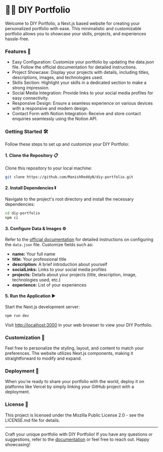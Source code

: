 # 👨‍💻 DIY Portfolio

Welcome to DIY Portfolio, a Next.js based website for creating your personalized portfolio with ease. This minimalistic and customizable portfolio allows you to showcase your skills, projects, and experiences hassle-free.

### Features 🌟

- Easy Configuration: Customize your portfolio by updating the data.json file. Follow the official documentation for detailed instructions.
- Project Showcase: Display your projects with details, including titles, descriptions, images, and technologies used.
- Skills Section: Highlight your skills in a dedicated section to make a strong impression.
- Social Media Integration: Provide links to your social media profiles for easy connectivity.
- Responsive Design: Ensure a seamless experience on various devices with a responsive and modern design.
- Contact Form with Notion Integration: Receive and store contact enquiries seamlessly using the Notion API.

### Getting Started 🛠️

Follow these steps to set up and customize your DIY Portfolio:

#### 1. Clone the Repository 📋

Clone this repository to your local machine:

```bash
git clone https://github.com/ManishReddyN/diy-portfolio.git
```

#### 2. Install Dependencies ⏬

Navigate to the project's root directory and install the necessary dependencies:

```bash
cd diy-portfolio
npm ci
```

#### 3. Configure Data & Images ⚙️

Refer to the [official documentation](https://docs.nmreddy.me/diy-portfolio/configuring-data.json) for detailed instructions on configuring the `data.json` file. Customize fields such as:

* **name:** Your full name
* **title:** Your professional title
* **description:** A brief introduction about yourself
* **socialLinks:** Links to your social media profiles
* **projects:** Details about your projects (title, description, image, technologies used, etc.)
* **experience:** List of your experiences

#### 5. Run the Application ▶️

Start the Next.js development server:

```bash
npm run dev
```

Visit [http://localhost:3000](http://localhost:3000) in your web browser to view your DIY Portfolio.

### Customization 🎨

Feel free to personalize the styling, layout, and content to match your preferences. The website utilizes Next.js components, making it straightforward to modify and expand.

### Deployment 🚚

When you're ready to share your portfolio with the world, deploy it on platforms like Vercel by simply linking your GitHub project with a deployment.

### License 📝

This project is licensed under the Mozilla Public License 2.0 - see the LICENSE.md file for details.

***

Craft your unique portfolio with DIY Portfolio! If you have any questions or suggestions, refer to the [documentation](https://app.gitbook.com/o/-MXDmwJM3QWRPsR6lTmr/s/NF5LCNNEp2j2Ly4sFR0G/) or feel free to reach out. Happy showcasing!
